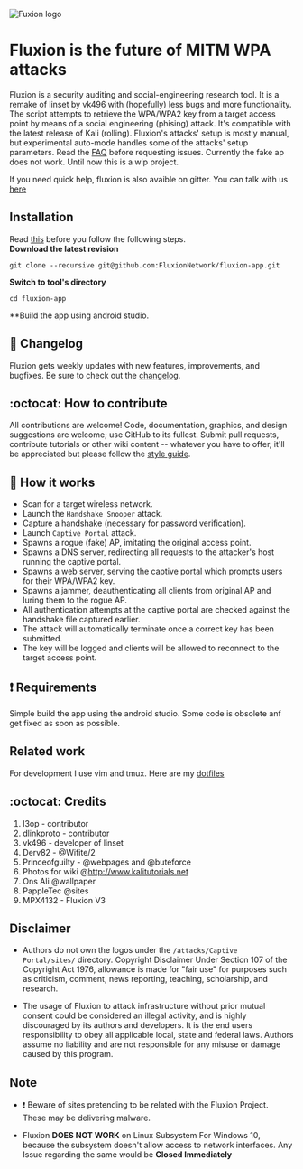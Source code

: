 ![Fuxion logo](https://github.com/FluxionNetwork/fluxion-app/raw/master/logos/logo.jpg)

# Fluxion is the future of MITM WPA attacks
Fluxion is a security auditing and social-engineering research tool. It is a remake of linset by vk496 with (hopefully) less bugs and more functionality. The script attempts to retrieve the WPA/WPA2 key from a target access point by means of a social engineering (phising) attack. It's compatible with the latest release of Kali (rolling). Fluxion's attacks' setup is mostly manual, but experimental auto-mode handles some of the attacks' setup parameters. Read the [FAQ](https://github.com/FluxionNetwork/fluxion/wiki/FAQ) before requesting issues.
Currently the fake ap does not work. Until now this is a wip project.

If you need quick help, fluxion is also avaible on gitter. You can talk with us [here](https://gitter.im/FluxionNetwork/Lobby)
## Installation
Read [this](https://github.com/FluxionNetwork/fluxion/wiki/Generate-ssh-keys) before you follow the following steps.
<br>
**Download the latest revision**
```
git clone --recursive git@github.com:FluxionNetwork/fluxion-app.git 
```
**Switch to tool's directory**
```
cd fluxion-app
```
**Build the app using android studio.

## :scroll: Changelog
Fluxion gets weekly updates with new features, improvements, and bugfixes.
Be sure to check out the [changelog](https://github.com/FluxionNetwork/fluxion-app/commits/master).

## :octocat: How to contribute
All contributions are welcome! Code, documentation, graphics, and design suggestions are welcome; use GitHub to its fullest. Submit pull requests, contribute tutorials or other wiki content -- whatever you have to offer, it'll be appreciated but please follow the [style guide](https://github.com/FluxionNetwork/fluxion/wiki/Code-style-guide).

## :book: How it works
* Scan for a target wireless network.
* Launch the `Handshake Snooper` attack.
* Capture a handshake (necessary for password verification).
* Launch `Captive Portal` attack.
* Spawns a rogue (fake) AP, imitating the original access point.
* Spawns a DNS server, redirecting all requests to the attacker's host running the captive portal.
* Spawns a web server, serving the captive portal which prompts users for their WPA/WPA2 key.
* Spawns a jammer, deauthenticating all clients from original AP and luring them to the rogue AP.
* All authentication attempts at the captive portal are checked against the handshake file captured earlier.
* The attack will automatically terminate once a correct key has been submitted.
* The key will be logged and clients will be allowed to reconnect to the target access point.


## :heavy_exclamation_mark: Requirements

Simple build the app using the android studio. Some code is obsolete anf get fixed as soon as possible.

## Related work

For development I use vim and tmux. Here are my [dotfiles](https://github.com/deltaxflux/takumi/)
## :octocat: Credits
1. l3op - contributor
2. dlinkproto - contributor
3. vk496 - developer of linset
4. Derv82 - @Wifite/2
5. Princeofguilty - @webpages and @buteforce
6. Photos for wiki @http://www.kalitutorials.net
7. Ons Ali @wallpaper
8. PappleTec @sites
9. MPX4132 - Fluxion V3

## Disclaimer
* Authors do not own the logos under the `/attacks/Captive Portal/sites/` directory. Copyright Disclaimer Under Section 107 of the Copyright Act 1976, allowance is made for "fair use" for purposes such as criticism, comment, news reporting, teaching, scholarship, and research.

* The usage of Fluxion to attack infrastructure without prior mutual consent could be considered an illegal activity, and is highly discouraged by its authors and developers. It is the end users responsibility to obey all applicable local, state and federal laws. Authors assume no liability and are not responsible for any misuse or damage caused by this program.

## Note
* :heavy_exclamation_mark: Beware of sites pretending to be related with the Fluxion Project. These may be delivering malware.

* Fluxion **DOES NOT WORK** on Linux Subsystem For Windows 10, because the subsystem doesn't allow access to network interfaces. Any Issue regarding the same would be **Closed Immediately**



